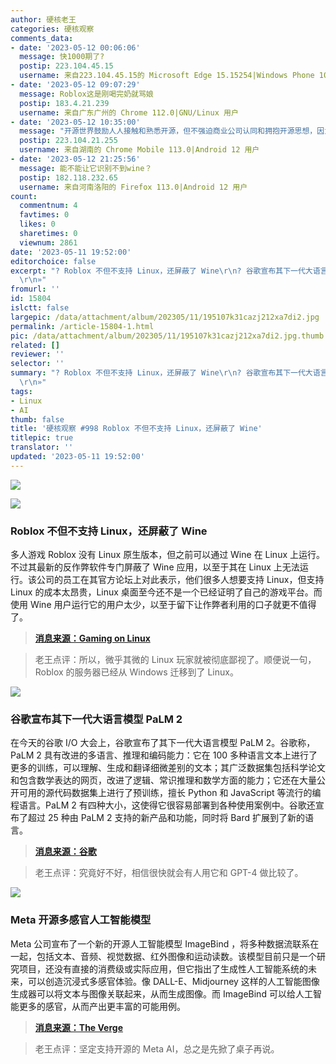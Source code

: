```yaml
---
author: 硬核老王
categories: 硬核观察
comments_data:
- date: '2023-05-12 00:06:06'
  message: 快1000期了?
  postip: 223.104.45.15
  username: 来自223.104.45.15的 Microsoft Edge 15.15254|Windows Phone 10.0 用户
- date: '2023-05-12 09:07:29'
  message: Roblox这是刚喝完奶就骂娘
  postip: 183.4.21.239
  username: 来自广东广州的 Chrome 112.0|GNU/Linux 用户
- date: '2023-05-12 10:35:00'
  message: "开源世界鼓励人人接触和熟悉开源，但不强迫商业公司认同和拥抱开源思想，因为目前多数场景下，开源会阻碍甚至侵蚀他们的商业根基。<br />\r\n开源还需要更大的市场话语权，能稳赚钱而不亏钱那种。"
  postip: 223.104.21.255
  username: 来自湖南的 Chrome Mobile 113.0|Android 12 用户
- date: '2023-05-12 21:25:56'
  message: 能不能让它识别不到wine？
  postip: 182.118.232.65
  username: 来自河南洛阳的 Firefox 113.0|Android 12 用户
count:
  commentnum: 4
  favtimes: 0
  likes: 0
  sharetimes: 0
  viewnum: 2861
date: '2023-05-11 19:52:00'
editorchoice: false
excerpt: "? Roblox 不但不支持 Linux，还屏蔽了 Wine\r\n? 谷歌宣布其下一代大语言模型 PaLM 2\r\n? Meta 开源多感官人工智能模型\r\n»
  \r\n»"
fromurl: ''
id: 15804
islctt: false
largepic: /data/attachment/album/202305/11/195107k31cazj212xa7di2.jpg
permalink: /article-15804-1.html
pic: /data/attachment/album/202305/11/195107k31cazj212xa7di2.jpg.thumb.jpg
related: []
reviewer: ''
selector: ''
summary: "? Roblox 不但不支持 Linux，还屏蔽了 Wine\r\n? 谷歌宣布其下一代大语言模型 PaLM 2\r\n? Meta 开源多感官人工智能模型\r\n»
  \r\n»"
tags:
- Linux
- AI
thumb: false
title: '硬核观察 #998 Roblox 不但不支持 Linux，还屏蔽了 Wine'
titlepic: true
translator: ''
updated: '2023-05-11 19:52:00'
---
```


![](/data/attachment/album/202305/11/195107k31cazj212xa7di2.jpg)


![](/data/attachment/album/202305/11/195118wog5uou61msg6ouo.jpg)


### Roblox 不但不支持 Linux，还屏蔽了 Wine


多人游戏 Roblox 没有 Linux 原生版本，但之前可以通过 Wine 在 Linux 上运行。不过其最新的反作弊软件专门屏蔽了 Wine 应用，以至于其在 Linux 上无法运行。该公司的员工在其官方论坛上对此表示，他们很多人想要支持 Linux，但支持 Linux 的成本太昂贵，Linux 桌面至今还不是一个已经证明了自己的游戏平台。而使用 Wine 用户运行它的用户太少，以至于留下让作弊者利用的口子就更不值得了。



> 
> **[消息来源：Gaming on Linux](https://www.gamingonlinux.com/2023/05/goodbye-to-roblox-on-linux-with-their-new-anti-cheat-and-wine-blocking/)**
> 
> 
> 



> 
> 老王点评：所以，微乎其微的 Linux 玩家就被彻底鄙视了。顺便说一句，Roblox 的服务器已经从 Windows 迁移到了 Linux。
> 
> 
> 


![](/data/attachment/album/202305/11/195133exacmbs2hxrzlhaa.jpg)


### 谷歌宣布其下一代大语言模型 PaLM 2


在今天的谷歌 I/O 大会上，谷歌宣布了其下一代大语言模型 PaLM 2。谷歌称，PaLM 2 具有改进的多语言、推理和编码能力：它在 100 多种语言文本上进行了更多的训练，可以理解、生成和翻译细微差别的文本；其广泛数据集包括科学论文和包含数学表达的网页，改进了逻辑、常识推理和数学方面的能力；它还在大量公开可用的源代码数据集上进行了预训练，擅长 Python 和 JavaScript 等流行的编程语言。PaLM 2 有四种大小，这使得它很容易部署到各种使用案例中。谷歌还宣布了超过 25 种由 PaLM 2 支持的新产品和功能，同时将 Bard 扩展到了新的语言。



> 
> **[消息来源：谷歌](https://blog.google/technology/ai/google-palm-2-ai-large-language-model/)**
> 
> 
> 



> 
> 老王点评：究竟好不好，相信很快就会有人用它和 GPT-4 做比较了。
> 
> 
> 


![](/data/attachment/album/202305/11/195149zq9eibtt9ztmnndg.jpg)


### Meta 开源多感官人工智能模型


Meta 公司宣布了一个新的开源人工智能模型 ImageBind ，将多种数据流联系在一起，包括文本、音频、视觉数据、红外图像和运动读数。该模型目前只是一个研究项目，还没有直接的消费级或实际应用，但它指出了生成性人工智能系统的未来，可以创造沉浸式多感官体验。像 DALL-E、Midjourney 这样的人工智能图像生成器可以将文本与图像关联起来，从而生成图像。而 ImageBind 可以给人工智能更多的感官，从而产出更丰富的可能用例。



> 
> **[消息来源：The Verge](https://www.theverge.com/2023/5/9/23716558/meta-imagebind-open-source-multisensory-modal-ai-model-research)**
> 
> 
> 



> 
> 老王点评：坚定支持开源的 Meta AI，总之是先掀了桌子再说。
> 
> 
>